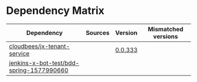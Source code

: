 # Dependency Matrix

Dependency | Sources | Version | Mismatched versions
---------- | ------- | ------- | -------------------
[cloudbees/jx-tenant-service](https://github.com/cloudbees/jx-tenant-service) |  | [0.0.333](https://github.com/cloudbees/jx-tenant-service/releases/tag/v0.0.333) | 
[jenkins-x-bot-test/bdd-spring-1577990660](https://github.com/jenkins-x-bot-test/bdd-spring-1577990660.git) |  | []() | 
